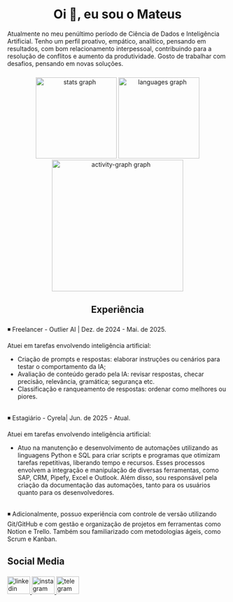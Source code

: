 <h1 align="center">Oi 👋, eu sou o Mateus</h1>

<p align="left">Atualmente no meu penúltimo período de Ciência de Dados e Inteligência Artificial. Tenho um perfil proativo, empático, analítico, pensando em resultados, com bom relacionamento interpessoal, contribuindo para a resolução de conflitos e aumento da produtividade. Gosto de trabalhar com desafios, pensando em novas soluções.</p>

###

<div align="center">
  <img src="https://github-readme-stats.vercel.app/api?username=mateuscarestiato&hide_title=false&hide_rank=false&show_icons=true&include_all_commits=true&count_private=true&disable_animations=false&theme=tokyonight&locale=en&hide_border=false&order=1" height="185" alt="stats graph"  />
  <img src="https://github-readme-stats.vercel.app/api/top-langs?username=mateuscarestiato&locale=en&hide_title=false&layout=compact&card_width=320&langs_count=5&theme=tokyonight&hide_border=false&order=2" height="185" alt="languages graph"  />
  <img src="https://github-readme-activity-graph.vercel.app/graph?username=mateuscarestiato&radius=16&theme=tokyo-night&area=true&order=5&hide_border=false&hide_title=false" height="300" alt="activity-graph graph"  />
</div>

###

<h2 align="center">Experiência</h2>

###

<p align="left">◾ Freelancer - Outlier AI | Dez. de 2024 - Mai. de 2025.
  
Atuei em tarefas envolvendo inteligência artificial:

- Criação de prompts e respostas: elaborar instruções ou cenários para testar o comportamento da IA;
- Avaliação de conteúdo gerado pela IA: revisar respostas, checar precisão, relevância, gramática; segurança etc.
- Classificação e ranqueamento de respostas: ordenar como melhores ou piores.

<br>◾ Estagiário - Cyrela| Jun. de 2025 - Atual.

Atuei em tarefas envolvendo inteligência artificial:

- Atuo na manutenção e desenvolvimento de automações utilizando as linguagens Python e SQL para criar scripts
e programas que otimizam tarefas repetitivas, liberando tempo e recursos. Esses processos envolvem a integração
e manipulação de diversas ferramentas, como SAP, CRM, Pipefy, Excel e Outlook. Além disso, sou responsável pela
criação da documentação das automações, tanto para os usuários quanto para os desenvolvedores.

<br>◾ Adicionalmente, possuo experiência com controle de versão utilizando Git/GitHub e com gestão e organização de projetos em ferramentas como Notion e Trello. Também sou familiarizado com metodologias ágeis, como Scrum e Kanban.</p>

###

<h2 align="left">Social Media</h2>

###

<div align="left">
  <a href="https://www.linkedin.com/in/mateuscarestiato/" target="_blank">
    <img src="https://raw.githubusercontent.com/maurodesouza/profile-readme-generator/master/src/assets/icons/social/linkedin/default.svg" width="52" height="40" alt="linkedin logo"  />
  </a>
  <a href="https://www.instagram.com/mateuscarestiato/" target="_blank">
    <img src="https://raw.githubusercontent.com/maurodesouza/profile-readme-generator/master/src/assets/icons/social/instagram/default.svg" width="52" height="40" alt="instagram logo"  />
  </a>
  <a href="https://t.me/mateuscarestiato" target="_blank">
    <img src="https://raw.githubusercontent.com/maurodesouza/profile-readme-generator/master/src/assets/icons/social/telegram/default.svg" width="52" height="40" alt="telegram logo"  />
  </a>
</div>

###
